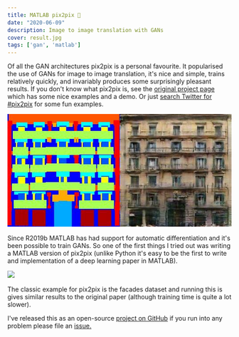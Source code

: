 ```yaml
---
title: MATLAB pix2pix 🏢
date: "2020-06-09"
description: Image to image translation with GANs
cover: result.jpg
tags: ['gan', 'matlab']
---
```



Of all the GAN architectures pix2pix is a personal favourite. It popularised the use of GANs for image to image translation, it's nice and simple, trains relatively quickly, and invariably produces some surprisingly pleasant results. If you don't know what pix2pix is, see the [original project page](https://phillipi.github.io/pix2pix/) which has some nice examples and a demo. Or just [search Twitter for #pix2pix](https://twitter.com/search?q=%23pix2pix) for some fun examples.

![Input to the model on the left and output on the right](result.jpg)

Since R2019b MATLAB has had support for automatic differentiation and it's been possible to train GANs. So one of the first things I tried out was writing a MATLAB version of pix2pix (unlike Python it's easy to be the first to write and implementation of a deep learning paper in MATLAB).

![](https://raw.githubusercontent.com/matlab-deep-learning/pix2pix/master/docs/training.gif)

The classic example for pix2pix is the facades dataset and running this is gives similar results to the original paper (although training time is quite a lot slower).

I've released this as an open-source [project on GitHub](https://github.com/matlab-deep-learning/pix2pix) if you run into any problem please file an [issue.](https://github.com/matlab-deep-learning/pix2pix/issues)
